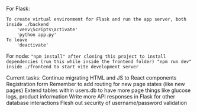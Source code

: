 For Flask:

    To create virtual environment for Flask and run the app server, both inside ./backend
        'venv\Scripts\activate'
        'python app.py'
    To leave
        'deactivate'

For node:
`"npm install" after cloning this project to install dependencies (run this while inside the frontend folder)
"npm run dev" inside ./frontend to start vite development server`

Current tasks:
    Continue migrating HTML and JS to React components
    Registration form
    Remember to add routing for new page states (like new pages)
    Extend tables within users.db to have more page things like glucose logs, product information
    Write more API responses in Flask for other database interactions
    Flesh out security of username/password validation
